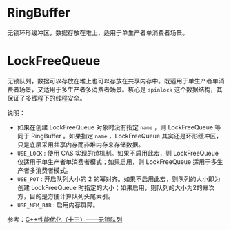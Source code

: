 
# RingBuffer

无锁环形缓冲区，数据存放在堆上，适用于单生产者单消费者场景。



# LockFreeQueue

无锁队列，数据可以存放在堆上也可以存放在共享内存中。既适用于单生产者单消费者场景，又适用于多生产者多消费者场景。核心是 `spinlock` 这个数据结构，其保证了多线程下的线程安全。

说明：
- 如果在创建 LockFreeQueue 对象时没有指定 `name` ，则 LockFreeQueue 等同于 RingBuffer 。如果指定 `name` ，LockFreeQueue 其实还是环形缓冲区，只是底层采用共享内存而非堆内存来存储数据。
- `USE_LOCK` : 使用 CAS 实现的锁机制。如果不启用此宏，则 LockFreeQueue 仅适用于单生产者单消费者模式；如果启用，则 LockFreeQueue 适用于多生产者多消费者模式。
- `USE_POT` : 开启队列大小的 2 的幂对齐。如果不启用此宏，则队列的大小即为创建 LockFreeQueue 时指定的大小；如果启用，则队列的大小为2的幂次方，目的是方便计算队列头尾索引。
- `USE_MEM_BAR` : 启用内存屏障。


参考：[C++性能优化（十三）——无锁队列](https://blog.51cto.com/quantfabric/2588193)